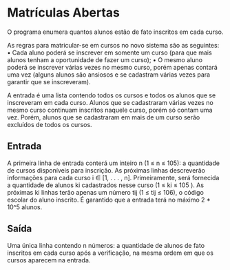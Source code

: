 # Matrículas Abertas

O programa enumera quantos alunos estão de fato inscritos em cada curso.

As regras para matricular-se em cursos no novo sistema são as seguintes:
• Cada aluno poderá se inscrever em somente um curso (para que mais alunos tenham a oportunidade de fazer um curso);
• O mesmo aluno poderá se inscrever várias vezes no mesmo curso, porém apenas contará uma vez (alguns alunos são ansiosos e se cadastram várias vezes para garantir que se inscreveram).

A entrada é uma lista contendo todos os cursos e todos os alunos que se inscreveram em cada curso. Alunos que se cadastraram várias vezes no mesmo curso continuam inscritos naquele curso, porém só contam uma vez. Porém, alunos que se cadastraram em mais de um curso serão excluídos de todos os cursos.

## Entrada
A primeira linha de entrada conterá um inteiro n (1 ≤ n ≤ 105): a quantidade de cursos disponíveis para inscrição. As próximas linhas descreverão informações para cada curso i ∈ [1, . . . , n]. Primeiramente, será fornecida a quantidade de alunos ki cadastrados nesse curso (1 ≤ ki ≤ 105 ). As próximas ki linhas terão apenas um número tij (1 ≤ tij ≤ 106), o código escolar do aluno inscrito. É garantido que a entrada terá no máximo 2 * 10^5 alunos.

## Saída 
Uma única linha contendo n números: a quantidade de alunos de fato inscritos em cada curso após a verificação, na mesma ordem em que os cursos aparecem na entrada.